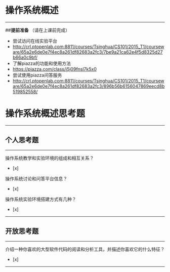 # 操作系统概述
---

##**提前准备**
（请在上课前完成）

 - 尝试访问在线实验平台
  - http://crl.ptopenlab.com:8811/courses/Tsinghua/CS101/2015_T1/courseware/65a2e6de0e7f4ec8a261df82683a2fc3/7be9a21ca62e4f5d8325d27b66a0c9bf/
 - 了解piazza的功能和使用方法
  - https://piazza.com/class/i5j09fnsl7k5x0
 - 尝试使用piazza问答服务
  - http://crl.ptopenlab.com:8811/courses/Tsinghua/CS101/2015_T1/courseware/65a2e6de0e7f4ec8a261df82683a2fc3/896b56b6156047869eecd8b519852558/

# 操作系统概述思考题
---
## 个人思考题
---

操作系统教学和实验环境的组成和相互关系？
- [x]  

>  

操作系统讨论和问答平台信息？
- [x]  

>  

操作系统实验环境搭建方式有几种？
- [x]  

>  

---

## 开放思考题

---

介绍一种你喜欢的大型软件代码的阅读和分析工具，并描述你喜欢它的什么特征？
- [x]  

>  

---
